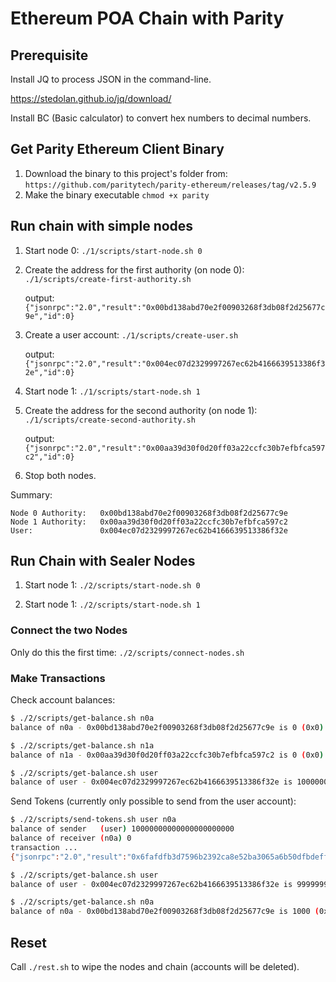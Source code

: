 # Ethereum POA Chain with Parity

## Prerequisite

Install JQ to process JSON in the command-line.

https://stedolan.github.io/jq/download/

Install BC (Basic calculator) to convert hex numbers to decimal numbers.

## Get Parity Ethereum Client Binary

1. Download the binary to this project's folder from:
   `https://github.com/paritytech/parity-ethereum/releases/tag/v2.5.9`
2. Make the binary executable
   `chmod +x parity`

## Run chain with simple nodes

1. Start node 0: `./1/scripts/start-node.sh 0`

2. Create the address for the first authority (on node 0): `./1/scripts/create-first-authority.sh`
   
   output: `{"jsonrpc":"2.0","result":"0x00bd138abd70e2f00903268f3db08f2d25677c9e","id":0}`

3. Create a user account: `./1/scripts/create-user.sh`
   
   output: `{"jsonrpc":"2.0","result":"0x004ec07d2329997267ec62b4166639513386f32e","id":0}`

4. Start node 1: `./1/scripts/start-node.sh 1`

5. Create the address for the second authority (on node 1): `./1/scripts/create-second-authority.sh`

    output: `{"jsonrpc":"2.0","result":"0x00aa39d30f0d20ff03a22ccfc30b7efbfca597c2","id":0}`

6. Stop both nodes.

Summary:

```
Node 0 Authority:   0x00bd138abd70e2f00903268f3db08f2d25677c9e
Node 1 Authority:   0x00aa39d30f0d20ff03a22ccfc30b7efbfca597c2
User:               0x004ec07d2329997267ec62b4166639513386f32e
```

## Run Chain with Sealer Nodes

1. Start node 1: `./2/scripts/start-node.sh 0`

2. Start node 1: `./2/scripts/start-node.sh 1`

### Connect the two Nodes

Only do this the first time: `./2/scripts/connect-nodes.sh`

### Make Transactions

Check account balances:

```bash
$ ./2/scripts/get-balance.sh n0a
balance of n0a - 0x00bd138abd70e2f00903268f3db08f2d25677c9e is 0 (0x0)

$ ./2/scripts/get-balance.sh n1a
balance of n1a - 0x00aa39d30f0d20ff03a22ccfc30b7efbfca597c2 is 0 (0x0)

$ ./2/scripts/get-balance.sh user
balance of user - 0x004ec07d2329997267ec62b4166639513386f32e is 10000000000000000000000 (0x21e19e0c9bab2400000)
```

Send Tokens (currently only possible to send from the user account):

```bash
$ ./2/scripts/send-tokens.sh user n0a
balance of sender   (user) 10000000000000000000000
balance of receiver (n0a) 0
transaction ...
{"jsonrpc":"2.0","result":"0x6fafdfb3d7596b2392ca8e52ba3065a6b50dfbdeff00a90ab8e87b93cf700d82","id":1}

$ ./2/scripts/get-balance.sh user
balance of user - 0x004ec07d2329997267ec62b4166639513386f32e is 9999999999999999999000 (0x21e19e0c9bab23ffc18)

$ ./2/scripts/get-balance.sh n0a
balance of n0a - 0x00bd138abd70e2f00903268f3db08f2d25677c9e is 1000 (0x3e8)
```

## Reset

Call `./rest.sh` to wipe the nodes and chain (accounts will be deleted).
